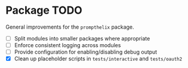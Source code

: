 # Package TODO

General improvements for the `prompthelix` package.

- [ ] Split modules into smaller packages where appropriate
- [ ] Enforce consistent logging across modules
- [ ] Provide configuration for enabling/disabling debug output
- [x] Clean up placeholder scripts in `tests/interactive` and `tests/oauth2`
